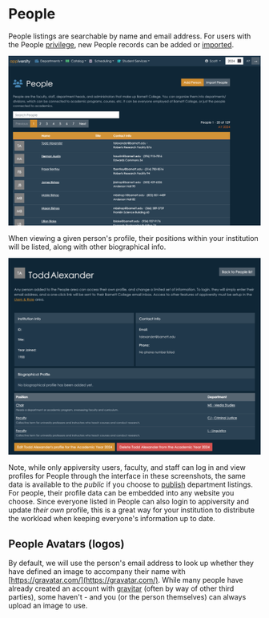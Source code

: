 # People
People listings are searchable by name and email address.  For users with the People [privilege](../users/privileges.md), new People records can be added or [imported](../publishing/importing.md).  

![people](../images/people.png)

When viewing a given person's profile, their positions within your institution will be listed, along with other biographical info.

![edit-people](../images/people-view.png)

Note, while only appiversity users, faculty, and staff can log in and view profiles for People through the interface in these screenshots, the same data is available to the *public* if you choose to [publish](../publishing/) department listings.  For people, their profile data can be embedded into any website you choose.  Since everyone listed in People can also login to appiversity and update *their own* profile, this is a great way for your institution to distribute the workload when keeping everyone's information up to date.

## People Avatars (logos)
By default, we will use the person's email address to look up whether they have defined an image to accompany their name with [https://gravatar.com/](https://gravatar.com/).  While many people have already created an account with [gravitar](https://gravatar.com/) (often by way of other third parties), some haven't - and you (or the person themselves) can always upload an image to use.  